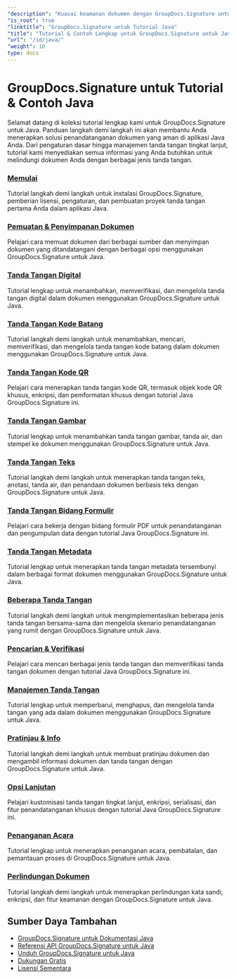 ```yaml
---
"description": "Kuasai keamanan dokumen dengan GroupDocs.Signature untuk Java - Tutorial lengkap untuk menandatangani, memverifikasi, memperbarui, menghapus tanda tangan, mengekstrak metadata, dan mengelola dokumen secara efisien dalam aplikasi Java."
"is_root": true
"linktitle": "GroupDocs.Signature untuk Tutorial Java"
"title": "Tutorial & Contoh Lengkap untuk GroupDocs.Signature untuk Java"
"url": "/id/java/"
"weight": 10
type: docs
---
```

# GroupDocs.Signature untuk Tutorial & Contoh Java

Selamat datang di koleksi tutorial lengkap kami untuk GroupDocs.Signature untuk Java. Panduan langkah demi langkah ini akan membantu Anda menerapkan solusi penandatanganan dokumen yang aman di aplikasi Java Anda. Dari pengaturan dasar hingga manajemen tanda tangan tingkat lanjut, tutorial kami menyediakan semua informasi yang Anda butuhkan untuk melindungi dokumen Anda dengan berbagai jenis tanda tangan.

### [Memulai](./getting-started/)
Tutorial langkah demi langkah untuk instalasi GroupDocs.Signature, pemberian lisensi, pengaturan, dan pembuatan proyek tanda tangan pertama Anda dalam aplikasi Java.

### [Pemuatan & Penyimpanan Dokumen](./document-loading-saving/)
Pelajari cara memuat dokumen dari berbagai sumber dan menyimpan dokumen yang ditandatangani dengan berbagai opsi menggunakan GroupDocs.Signature untuk Java.

### [Tanda Tangan Digital](./digital-signatures/)
Tutorial lengkap untuk menambahkan, memverifikasi, dan mengelola tanda tangan digital dalam dokumen menggunakan GroupDocs.Signature untuk Java.

### [Tanda Tangan Kode Batang](./barcode-signatures/)
Tutorial langkah demi langkah untuk menambahkan, mencari, memverifikasi, dan mengelola tanda tangan kode batang dalam dokumen menggunakan GroupDocs.Signature untuk Java.

### [Tanda Tangan Kode QR](./qr-code-signatures/)
Pelajari cara menerapkan tanda tangan kode QR, termasuk objek kode QR khusus, enkripsi, dan pemformatan khusus dengan tutorial Java GroupDocs.Signature ini.

### [Tanda Tangan Gambar](./image-signatures/)
Tutorial lengkap untuk menambahkan tanda tangan gambar, tanda air, dan stempel ke dokumen menggunakan GroupDocs.Signature untuk Java.

### [Tanda Tangan Teks](./text-signatures/)
Tutorial langkah demi langkah untuk menerapkan tanda tangan teks, anotasi, tanda air, dan penandaan dokumen berbasis teks dengan GroupDocs.Signature untuk Java.

### [Tanda Tangan Bidang Formulir](./form-field-signatures/)
Pelajari cara bekerja dengan bidang formulir PDF untuk penandatanganan dan pengumpulan data dengan tutorial Java GroupDocs.Signature ini.

### [Tanda Tangan Metadata](./metadata-signatures/)
Tutorial lengkap untuk menerapkan tanda tangan metadata tersembunyi dalam berbagai format dokumen menggunakan GroupDocs.Signature untuk Java.

### [Beberapa Tanda Tangan](./multiple-signatures/)
Tutorial langkah demi langkah untuk mengimplementasikan beberapa jenis tanda tangan bersama-sama dan mengelola skenario penandatanganan yang rumit dengan GroupDocs.Signature untuk Java.

### [Pencarian & Verifikasi](./search-verification/)
Pelajari cara mencari berbagai jenis tanda tangan dan memverifikasi tanda tangan dokumen dengan tutorial Java GroupDocs.Signature ini.

### [Manajemen Tanda Tangan](./signature-management/)
Tutorial lengkap untuk memperbarui, menghapus, dan mengelola tanda tangan yang ada dalam dokumen menggunakan GroupDocs.Signature untuk Java.

### [Pratinjau & Info](./preview-info/)
Tutorial langkah demi langkah untuk membuat pratinjau dokumen dan mengambil informasi dokumen dan tanda tangan dengan GroupDocs.Signature untuk Java.

### [Opsi Lanjutan](./advanced-options/)
Pelajari kustomisasi tanda tangan tingkat lanjut, enkripsi, serialisasi, dan fitur penandatanganan khusus dengan tutorial Java GroupDocs.Signature ini.

### [Penanganan Acara](./event-handling/)
Tutorial lengkap untuk menerapkan penanganan acara, pembatalan, dan pemantauan proses di GroupDocs.Signature untuk Java.

### [Perlindungan Dokumen](./document-protection/)
Tutorial langkah demi langkah untuk menerapkan perlindungan kata sandi, enkripsi, dan fitur keamanan dengan GroupDocs.Signature untuk Java.

## Sumber Daya Tambahan

- [GroupDocs.Signature untuk Dokumentasi Java](https://docs.groupdocs.com./)
- [Referensi API GroupDocs.Signature untuk Java](https://reference.groupdocs.com./)
- [Unduh GroupDocs.Signature untuk Java](https://releases.groupdocs.com./)
- [Dukungan Gratis](https://forum.groupdocs.com/)
- [Lisensi Sementara](https://purchase.groupdocs.com/temporary-license/)